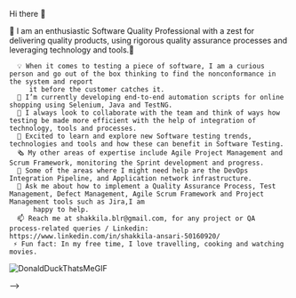  Hi there 👋

👋 I am an enthusiastic Software Quality Professional with a zest for delivering quality products, using rigorous quality assurance processes and leveraging technology and tools.👋

      💡 When it comes to testing a piece of software, I am a curious person and go out of the box thinking to find the nonconformance in the system and report
         it before the customer catches it.
      🌱 I’m currently developing end-to-end automation scripts for online shopping using Selenium, Java and TestNG.
      👯 I always look to collaborate with the team and think of ways how testing be made more efficient with the help of integration of technology, tools and processes.
      🔭 Excited to learn and explore new Software testing trends, technologies and tools and how these can benefit in Software Testing.
      🗞️ My other areas of expertise include Agile Project Management and Scrum Framework, monitoring the Sprint development and progress.
      🤔 Some of the areas where I might need help are the DevOps Integration Pipeline, and Application network infrastructure.
      💬 Ask me about how to implement a Quality Assurance Process, Test Management, Defect Management, Agile Scrum Framework and Project Management tools such as Jira,I am 
          happy to help. 
      📫 Reach me at shakkila.blr@gmail.com, for any project or QA process-related queries / Linkedin: https://www.linkedin.com/in/shakkila-ansari-50160920/
     ⚡ Fun fact: In my free time, I love travelling, cooking and watching movies.

    
  ![DonaldDuckThatsMeGIF](https://github.com/user-attachments/assets/9416d0e2-ec5d-46ec-9ee9-417ba87502fd)



-->
